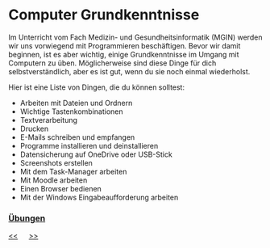 # Computer Grundkenntnisse

Im Unterricht vom Fach Medizin- und Gesundheitsinformatik (MGIN)
werden wir uns vorwiegend mit Programmieren beschäftigen.
Bevor wir damit beginnen, ist es aber wichtig, einige Grundkenntnisse im Umgang mit Computern zu üben.
Möglicherweise sind diese Dinge für dich selbstverständlich, aber es ist gut, wenn du sie noch einmal wiederholst.

Hier ist eine Liste von Dingen, die du können solltest:

- Arbeiten mit Dateien und Ordnern
- Wichtige Tastenkombinationen
- Textverarbeitung
- Drucken
- E-Mails schreiben und empfangen
- Programme installieren und deinstallieren
- Datensicherung auf OneDrive oder USB-Stick
- Screenshots erstellen
- Mit dem Task-Manager arbeiten
- Mit Moodle arbeiten
- Einen Browser bedienen
- Mit der Windows Eingabeaufforderung arbeiten

### [Übungen](../uebungen/UE_A2_ComputerGrundkenntnisse.md) 


[<<](A0_UeberDiesesSkriptum.md) &emsp; [>>](B0_ProgrammierenMitPython.md)